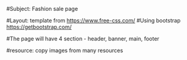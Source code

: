 #Subject: Fashion sale page 

#Layout: template from https://www.free-css.com/
#Using bootstrap https://getbootstrap.com/  

#The page will have 4 section - header, banner, main, footer

#resource: copy images from many resources